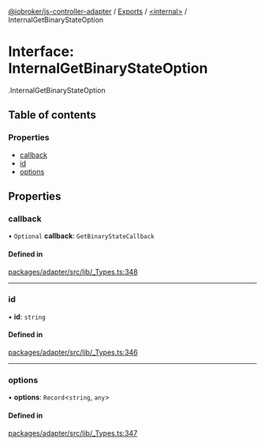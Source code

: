 [@iobroker/js-controller-adapter](../README.md) / [Exports](../modules.md) / [<internal\>](../modules/internal_.md) / InternalGetBinaryStateOption

# Interface: InternalGetBinaryStateOption

[<internal>](../modules/internal_.md).InternalGetBinaryStateOption

## Table of contents

### Properties

- [callback](internal_.InternalGetBinaryStateOption.md#callback)
- [id](internal_.InternalGetBinaryStateOption.md#id)
- [options](internal_.InternalGetBinaryStateOption.md#options)

## Properties

### callback

• `Optional` **callback**: `GetBinaryStateCallback`

#### Defined in

[packages/adapter/src/lib/_Types.ts:348](https://github.com/ioBroker/ioBroker.js-controller/blob/deec19ee/packages/adapter/src/lib/_Types.ts#L348)

___

### id

• **id**: `string`

#### Defined in

[packages/adapter/src/lib/_Types.ts:346](https://github.com/ioBroker/ioBroker.js-controller/blob/deec19ee/packages/adapter/src/lib/_Types.ts#L346)

___

### options

• **options**: `Record`<`string`, `any`\>

#### Defined in

[packages/adapter/src/lib/_Types.ts:347](https://github.com/ioBroker/ioBroker.js-controller/blob/deec19ee/packages/adapter/src/lib/_Types.ts#L347)
